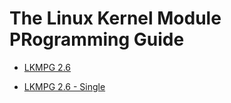 # The Linux Kernel Module PRogramming Guide

* [LKMPG 2.6](http://www.tldp.org/LDP/lkmpg/2.6/html/index.html)

* [LKMPG 2.6 - Single](http://www.tldp.org/LDP/lkmpg/2.6/html/lkmpg.html)